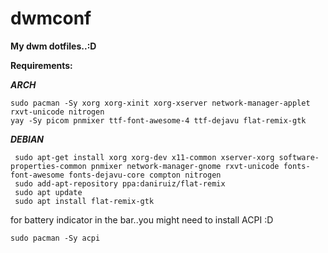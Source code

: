 # dwmconf
**My dwm dotfiles..:D**


**Requirements:**

   **_ARCH_**
   
    sudo pacman -Sy xorg xorg-xinit xorg-xserver network-manager-applet rxvt-unicode nitrogen
    yay -Sy picom pnmixer ttf-font-awesome-4 ttf-dejavu flat-remix-gtk
   **_DEBIAN_**
   
     sudo apt-get install xorg xorg-dev x11-common xserver-xorg software-properties-common pnmixer network-manager-gnome rxvt-unicode fonts-font-awesome fonts-dejavu-core compton nitrogen
     sudo add-apt-repository ppa:daniruiz/flat-remix
     sudo apt update
     sudo apt install flat-remix-gtk
 for battery indicator in the bar..you might need to install ACPI :D 
 
    sudo pacman -Sy acpi
